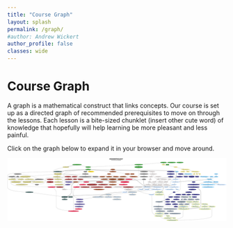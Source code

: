 ```yaml
---
title: "Course Graph"
layout: splash
permalink: /graph/
#author: Andrew Wickert
author_profile: false
classes: wide
---
```


# Course Graph

A graph is a mathematical construct that links concepts. Our course is set up as a directed graph of recommended prerequisites to move on through the lessons. Each lesson is a bite-sized chunklet (insert other cute word) of knowledge that hopefully will help learning be more pleasant and less painful.

Click on the graph below to expand it in your browser and move around.

[![Course graph](/assets/GeomorphGraph.svg)](/assets/GeomorphGraph.svg)
